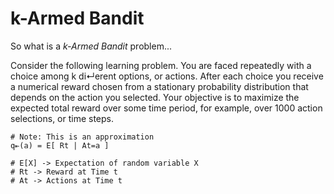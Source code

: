 k-Armed Bandit
=================================

So what is a _k-Armed Bandit_ problem...  

Consider the following learning problem. You are faced repeatedly with a choice among k di↵erent options,
or actions. After each choice you receive a numerical reward chosen from a stationary probability
distribution that depends on the action you selected. Your objective is to maximize the expected total
reward over some time period, for example, over 1000 action selections, or time steps.    

    # Note: This is an approximation 
    q⇤(a) = E[ Rt | At=a ]

    # E[X] -> Expectation of random variable X
    # Rt -> Reward at Time t
    # At -> Actions at Time t

